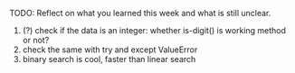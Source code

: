 TODO: Reflect on what you learned this week and what is still unclear.

1. (?) check if the data is an integer: whether is-digit() is working method or not?
2. check the same with try and except ValueError
3. binary search is cool, faster than linear search
